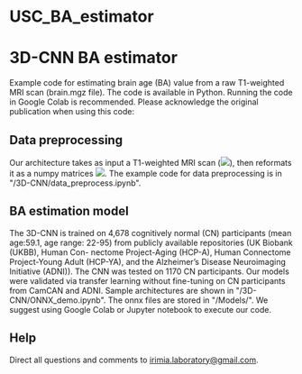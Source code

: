 # USC_BA_estimator
# 3D-CNN BA estimator
Example code for estimating brain age (BA) value from a raw T1-weighted MRI scan (brain.mgz file). The code is available in Python. Running the code in Google Colab is recommended. Please acknowledge the original publication when using this code:
<CITATION>
## Data preprocessing
Our architecture takes as input a T1-weighted MRI scan (<img src="http://chart.googleapis.com/chart?cht=tx&chl=256\times256\times256" style="border:none;">), then reformats it as a numpy matrices <img src="http://chart.googleapis.com/chart?cht=tx&chl=82\times86\times100" style="border:none;">. The example code for data preprocessing is in "/3D-CNN/data_preprocess.ipynb".
## BA estimation model 
The 3D-CNN is trained on 4,678 cognitively normal (CN) participants (mean age:59.1, age range: 22-95) from publicly available repositories (UK Biobank (UKBB), Human Con-
nectome Project-Aging (HCP-A), Human Connectome Project-Young Adult (HCP-YA), and the Alzheimer’s Disease Neuroimaging Initiative (ADNI)). The CNN was tested on 1170 CN participants. Our models were validated via transfer learning without fine-tuning on CN participants from CamCAN and ADNI. Sample architectures are shown in "/3D-CNN/ONNX_demo.ipynb". The onnx files are stored in "/Models/". We suggest using Google Colab or Jupyter notebook to execute our code. 
## Help
Direct all questions and comments to irimia.laboratory@gmail.com. 
